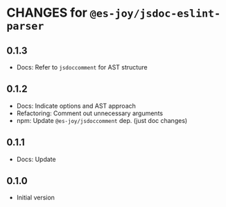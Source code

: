 # CHANGES for `@es-joy/jsdoc-eslint-parser`

## 0.1.3

- Docs: Refer to `jsdoccomment` for AST structure

## 0.1.2

- Docs: Indicate options and AST approach
- Refactoring: Comment out unnecessary arguments
- npm: Update `@es-joy/jsdoccomment` dep. (just doc changes)

## 0.1.1

- Docs: Update

## 0.1.0

- Initial version
